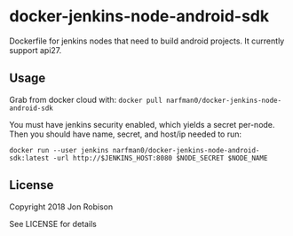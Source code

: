 # docker-jenkins-node-android-sdk

Dockerfile for jenkins nodes that need to build android projects. It currently
support api27.

## Usage

Grab from docker cloud with: `docker pull narfman0/docker-jenkins-node-android-sdk`

You must have jenkins security enabled, which yields a secret per-node. Then
you should have name, secret, and host/ip needed to run:

`docker run --user jenkins narfman0/docker-jenkins-node-android-sdk:latest -url http://$JENKINS_HOST:8080 $NODE_SECRET $NODE_NAME`

## License

Copyright 2018 Jon Robison

See LICENSE for details

